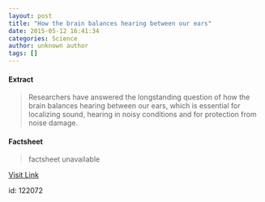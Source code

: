 ```yaml
---
layout: post
title: "How the brain balances hearing between our ears"
date: 2015-05-12 16:41:34
categories: Science
author: unknown author
tags: []
---
```



#### Extract
>Researchers have answered the longstanding question of how the brain balances hearing between our ears, which is essential for localizing sound, hearing in noisy conditions and for protection from noise damage.

#### Factsheet
>factsheet unavailable

[Visit Link](http://feeds.sciencedaily.com/~r/sciencedaily/~3/Vzz4TSpuu4I/150512124134.htm)

id:  122072

